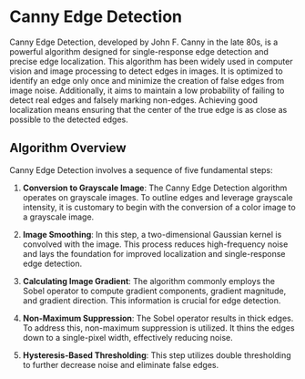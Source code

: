 # Canny Edge Detection

Canny Edge Detection, developed by John F. Canny in the late 80s, is a powerful algorithm designed for single-response edge detection and precise edge localization. This algorithm has been widely used in computer vision and image processing to detect edges in images. It is optimized to identify an edge only once and minimize the creation of false edges from image noise. Additionally, it aims to maintain a low probability of failing to detect real edges and falsely marking non-edges. Achieving good localization means ensuring that the center of the true edge is as close as possible to the detected edges.

## Algorithm Overview

Canny Edge Detection involves a sequence of five fundamental steps:

1. **Conversion to Grayscale Image**: The Canny Edge Detection algorithm operates on grayscale images. To outline edges and leverage grayscale intensity, it is customary to begin with the conversion of a color image to a grayscale image.

2. **Image Smoothing**: In this step, a two-dimensional Gaussian kernel is convolved with the image. This process reduces high-frequency noise and lays the foundation for improved localization and single-response edge detection.

3. **Calculating Image Gradient**: The algorithm commonly employs the Sobel operator to compute gradient components, gradient magnitude, and gradient direction. This information is crucial for edge detection.

4. **Non-Maximum Suppression**: The Sobel operator results in thick edges. To address this, non-maximum suppression is utilized. It thins the edges down to a single-pixel width, effectively reducing noise.

5. **Hysteresis-Based Thresholding**: This step utilizes double thresholding to further decrease noise and eliminate false edges.
